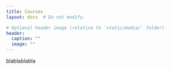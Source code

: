 ```yaml
---
title: Courses
layout: docs  # Do not modify.

# Optional header image (relative to `static/media/` folder).
header:
  caption: ""
  image: ""
---
```


blablablabla
